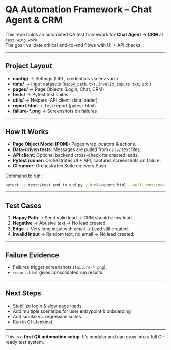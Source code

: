 
# QA Automation Framework – Chat Agent & CRM

This repo holds an automated QA test framework for **Chat Agent → CRM** at `test.wing.work`.  
The goal: validate critical end-to-end flows with UI + API checks.

---

## Project Layout

- **config/** → Settings (URL, credentials via env vars)
- **data/** → Input datasets (`happy_path.txt`, `invalid_inputs.txt`, etc.)
- **pages/** → Page Objects (Login, Chat, CRM)
- **tests/** → Pytest test suites
- **utils/** → Helpers (API client, data loader)
- **report.html** → Test report (pytest-html)
- **failure-*.png** → Screenshots on failures

---

## How It Works

- **Page Object Model (POM):** Pages wrap locators & actions.  
- **Data-driven tests:** Messages are pulled from `data/` text files.  
- **API client:** Optional backend cross-check for created leads.  
- **Pytest runner:** Orchestrates UI + API, captures screenshots on failure.
- **CI runner:** Orchestrates Suite on every Push.

Command to run:

```bash
pytest -q tests/test_end_to_end.py --html=report.html --self-contained-html
```

---

## Test Cases

1. **Happy Path** → Send valid lead → CRM should show lead.  
2. **Negative** → Abusive text → No lead created.  
3. **Edge** → Very long input with email → Lead still created.  
4. **Invalid Input** → Random text, no email → No lead created.

---

## Failure Evidence

- Failures trigger screenshots (`failure-*.png`).  
- `report.html` gives consolidated run results.

---

## Next Steps

- Stabilize login & slow page loads.  
- Add multiple scenarios for user entrypoint & onboarding 
- Add smoke vs. regression suites.  
- Run in CI (Jenkins).  

---

This is a **first QA automation setup**. It’s modular and can grow into a full CI-ready test system.